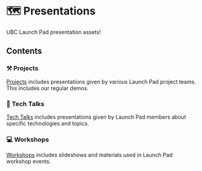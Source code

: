 # 🗺 Presentations

UBC Launch Pad presentation assets!

## Contents

### ⚒ Projects

[Projects](projects/) includes presentations given by various Launch Pad project
teams. This includes our regular demos.

### 💬 Tech Talks

[Tech Talks](tech-talks/) includes presentations given by Launch Pad members
about specific technologies and topics.

### 💻 Workshops

[Workshops](workshops/) includes slideshows and materials used in Launch Pad 
workshop events.
